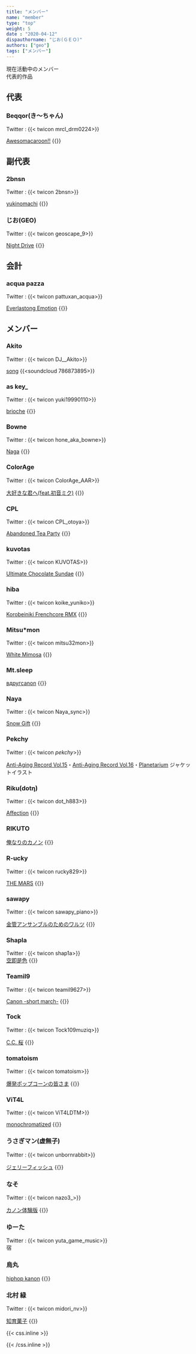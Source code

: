 ```yaml
---
title: "メンバー"
name: "member"
type: "top"
weight: 5
date : "2020-04-12"
dispauthorname: "じお(ＧＥＯ)"
authors: ["geo"]
tags: ["メンバー"]
---
```



現在活動中のメンバー  
 代表的作品

## 代表

### Beqqor(き～ちゃん) 

Twitter : {{< twicon mrcl_drm0224>}}  

 [Awesomacaroon!!](https://antiagingrec.bandcamp.com/track/awesomacaroon)
{{<bandcamp album="4101696388" track="3888623764" href="http://antiagingrec.bandcamp.com/album/assorted-box" tracktitle="Awesomacaroon!!">}}

## 副代表

### 2bnsn 

Twitter : {{< twicon 2bnsn>}}  

 [yukinomachi](https://antiagingrec.bandcamp.com/track/yukinomachi)
{{<bandcamp album="1417168045" track="1110710900" href="http://antiagingrec.bandcamp.com/album/anti-aging-record-vol-18" tracktitle="yukinomachi">}}

### じお(GEO) 

Twitter : {{< twicon geoscape_9>}}  

 [Night Drive](https://antiagingrec.bandcamp.com/track/night-drive)
 {{<bandcamp album="4177004001" track="900890243" href="http://antiagingrec.bandcamp.com/album/anti-aging-record-vol-17" tracktitle="Night Drive">}}
 
 
## 会計 

### acqua pazza 

Twitter : {{< twicon pattuxan_acqua>}}  

 [Everlastong Emotion](https://antiagingrec.bandcamp.com/track/Everlasting-Emotion) 
{{<bandcamp album="1417168045" track="2104415913" href="/anti-aging-record-vol-18" tracktitle="Everlasting Emotion">}} 

## メンバー

### Akito 

Twitter : {{< twicon DJ__Akito>}}  

 [song](URL)
{{<soundcloud 786873895>}}


### as key_ 

Twitter : {{< twicon yuki19990110>}}  

 [brioche](https://antiagingrec.bandcamp.com/track/brioche-2)
{{<bandcamp album="4101696388" track="3018294981" href="http://antiagingrec.bandcamp.com/album/assorted-box" tracktitle="brioche">}}

### Bowne 

Twitter : {{< twicon hone_aka_bowne>}}  

 [Naga](https://antiagingrec.bandcamp.com/track/naga)
 {{<bandcamp album="1417168045" track="3251485584" href="http://antiagingrec.bandcamp.com/album/anti-aging-record-vol-18" tracktitle="Naga">}}
 
### ColorAge 

Twitter : {{< twicon ColorAge_AAR>}}  

 [大好きな君へ​(​feat​.​初音ミク)](https://antiagingrec.bandcamp.com/track/feat)
 {{<bandcamp album="4101696388" track="3666069202" href="http://antiagingrec.bandcamp.com/album/assorted-box" tracktitle=" ">}}

### CPL 

Twitter : {{< twicon CPL_otoya>}}  

 [Abandoned Tea Party](https://antiagingrec.bandcamp.com/track/abandoned-tea-party)
 {{<bandcamp album="4101696388" track="2302843939" href="http://antiagingrec.bandcamp.com/album/assorted-box" tracktitle="大好きな君へ​(​feat​.​初音ミク)">}}

### kuvotas 

Twitter : {{< twicon KUVOTAS>}}  

 [Ultimate Chocolate Sundae](https://antiagingrec.bandcamp.com/track/ultimate-chocolate-sundae)
 {{<bandcamp album="4101696388" track="644024926/" href="http://antiagingrec.bandcamp.com/album/assorted-box" tracktitle="Ultimate Chocolate Sundae">}}

### hiba 

Twitter : {{< twicon koike_yuniko>}}  

 [Korobeiniki Frenchcore RMX](https://antiagingrec.bandcamp.com/track/korobeiniki-frenchcore-rmx)
 {{<bandcamp album="4177004001" track="1364787918" href="http://antiagingrec.bandcamp.com/album/anti-aging-record-vol-17" tracktitle="Korobeiniki Frenchcore RMX">}}

### Mitsu*mon 

Twitter : {{< twicon mitsu32mon>}}  

 [White Mimosa](https://antiagingrec.bandcamp.com/track/white-mimosa)
 {{<bandcamp album="4039323283" track="3267759035" href="http://antiagingrec.bandcamp.com/album/cocktails" tracktitle="White Mimosa">}}

### Mt.sleep   
 [вдругcanon](https://antiagingrec.bandcamp.com/track/canon)
 {{<bandcamp album="2930736149" track="3325615210" href="http://antiagingrec.bandcamp.com/album/canon-remix-compilation" tracktitle="вдругcanon">}}

### Naya 

Twitter : {{< twicon Naya_sync>}}  

 [Snow Gift](https://antiagingrec.bandcamp.com/track/snow-gift)
 {{<bandcamp album="1417168045" track="2707353220" href="http://antiagingrec.bandcamp.com/album/anti-aging-record-vol-18" tracktitle="Snow Gift">}}

### Pekchy 

Twitter : {{< twicon _pekchy_>}}  

 [Anti-Aging Record Vol.15](http://aar.lolipop.jp/m3-2018f.html)・[Anti-Aging Record Vol.16](https://antiagingrec.bandcamp.com/album/anti-aging-record-vol-16)・[Planetarium](https://antiagingrec.bandcamp.com/album/planetarium) ジャケットイラスト

### Riku(dotη) 

Twitter : {{< twicon dot_h883>}}  

 [Affection](https://antiagingrec.bandcamp.com/track/affection)
 {{<bandcamp album="1417168045" track="3973498610" href="http://antiagingrec.bandcamp.com/album/anti-aging-record-vol-18" tracktitle="Affection">}}

### RIKUTO  
 [俺なりのカノン](https://antiagingrec.bandcamp.com/track/--9)
 {{<bandcamp album="2930736149" track="1181785156" href="http://antiagingrec.bandcamp.com/album/canon-remix-compilation" tracktitle="俺なりのカノン">}}

### R-ucky 

Twitter : {{< twicon rucky829>}}  

 [THE MARS](https://antiagingrec.bandcamp.com/track/the-mars)
 {{<bandcamp album="2213291021" track="1944620109" href="http://antiagingrec.bandcamp.com/album/planetarium" tracktitle="THE MARS">}}

### sawapy 

Twitter : {{< twicon sawapy_piano>}}  

 [金管アンサンブルのためのワルツ](https://antiagingrec.bandcamp.com/track/--6)
 {{<bandcamp album="2930736149" track="4085631069" href="http://antiagingrec.bandcamp.com/album/canon-remix-compilation" tracktitle="金管アンサンブルのためのワルツ">}}

### Shapla 

Twitter : {{< twicon shap1a>}}   
 [空即是色](https://antiagingrec.bandcamp.com/track/--11)
 {{<bandcamp album="2213291021" track="2468654683" href="http://antiagingrec.bandcamp.com/album/planetarium" tracktitle="空即是色">}}

### Teamil9 

Twitter : {{< twicon teamil9627>}}  

 [Canon -short march-](https://antiagingrec.bandcamp.com/track/canon-short-march)
 {{<bandcamp album="2930736149" track="619777259/" href="http://antiagingrec.bandcamp.com/album/canon-remix-compilation" tracktitle="Canon -short march-">}}

### Tock 

Twitter : {{< twicon Tock109muziq>}}  

 [C​.​C. 桜](https://antiagingrec.bandcamp.com/track/c-c)
 {{<bandcamp album="4039323283" track="1217600246" href="http://antiagingrec.bandcamp.com/album/cocktails" tracktitle="C​.​C. 桜">}}

### tomatoism 

Twitter : {{< twicon tomatoism>}}  

 [爆発ポップコーンの皆さま](https://antiagingrec.bandcamp.com/track/-)
 {{<bandcamp album="4047585227" track="1079099356" href="http://antiagingrec.bandcamp.com/album/vol-155-hardcore-compilation" tracktitle="爆発ポップコーンの皆さま">}}

### ViT4L 

Twitter : {{< twicon ViT4LDTM>}}  

 [monochromatized](https://antiagingrec.bandcamp.com/track/monochromatized)
 {{<bandcamp album="1417168045" track="1985702066" href="http://antiagingrec.bandcamp.com/album/anti-aging-record-vol-18" tracktitle="monochromatized">}}

### うさぎマン(虚無子) 

Twitter : {{< twicon unbornrabbit>}}  

 [ジェリーフィッシュ](https://antiagingrec.bandcamp.com/track/--14)
 {{<bandcamp album="1417168045" track="1793355690" href="http://antiagingrec.bandcamp.com/album/anti-aging-record-vol-18" tracktitle="ジェリーフィッシュ">}}
 
### なそ 

Twitter : {{< twicon nazo3_>}}  

 [カノン体験版](https://antiagingrec.bandcamp.com/track/--8)
 {{<bandcamp album="2930736149" track="147131222/" href="http://antiagingrec.bandcamp.com/album/canon-remix-compilation" tracktitle="カノン体験版">}}
 

### ゆーた 

Twitter : {{< twicon yuta_game_music>}}  
 宿

### 烏丸
 [hiphop kanon](https://antiagingrec.bandcamp.com/track/hiphop-kanon)
 {{<bandcamp album="2930736149" track="2063480211" href="http://antiagingrec.bandcamp.com/album/canon-remix-compilation" tracktitle="hiphop kanon">}}

### 北村 緑 

Twitter : {{< twicon midori_nv>}}  

 [知育菓子](https://antiagingrec.bandcamp.com/track/--12)
 {{<bandcamp album="4101696388" track="750335809/" href="http://antiagingrec.bandcamp.com/album/assorted-box" tracktitle="知育菓子">}}

{{< css.inline >}}
<style>
.snsicon{transition: color 0.2s;}
.snsicon:hover { color:#cae8d5;}
</style>
{{< /css.inline >}}
